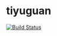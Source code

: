 # tiyuguan
[![Build Status](https://travis-ci.org/Spground/tiyuguan.svg?branch=master)](https://travis-ci.org/Spground/tiyuguan)
